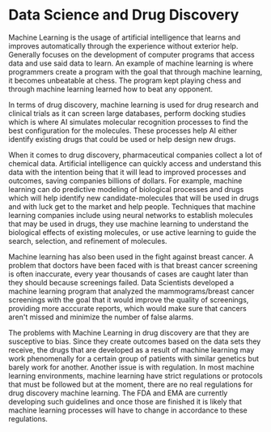 # Data Science and Drug Discovery

Machine Learning is the usage of artificial intelligence that learns and improves automatically through the experience without exterior help. Generally focuses on the development of computer programs that access data and use said data to learn. An example of machine learning is where programmers create a program with the goal that through machine learning, it becomes unbeatable at chess. The program kept playing chess and through machine learning learned how to beat any opponent. 

In terms of drug discovery, machine learning is used for drug research and clinical trials as it can screen large databases, perform docking studies which is where AI simulates molecular recognition processes to find the best configuration for the molecules. These processes help AI either identify existing drugs that could be used or help design new drugs. 

When it comes to drug discovery, pharmaceutical companies collect a lot of chemical data. Artificial intelligence can quickly access and understand this data with the intention being that it will lead to improved processes and outcomes, saving companies billions of dollars. For example, machine learning can do predictive modeling of biological processes and drugs which will help identify new candidate-molecules that will be used in drugs and with luck get to the market and help people. Techniques that machine learning companies include using neural networks to establish molecules that may be used in drugs, they use machine learning to understand the biological effects of existing molecules, or use active learning to guide the search, selection, and refinement of molecules. 

Machine learning has also been used in the fight against breast cancer. A problem that doctors have been faced with is that breast cancer screening is often inaccurate, every year thousands of cases are caught later than they should because screenings failed. Data Scientists developed a machine learning program that analyzed the mammograms/breast cancer screenings with the goal that it would improve the quality of screenings, providing more acccurate reports, which would make sure that cancers aren't missed and minimize the number of false alarms.

The problems with Machine Learning in drug discovery are that they are susceptive to bias. Since they create outcomes based on the data sets they receive, the drugs that are developed as a result of machine learning may work phenomenally for a certain group of patients with similar genetics but barely work for another. Another issue is with regulation. In most machine learning environments, machine learning have strict regulations or protocols that must be followed but at the moment, there are no real regulations for drug discovery machine learning. The FDA and EMA are currently developing such guidelines and once those are finished it is likely that machine learning processes will have to change in accordance to these regulations. 
